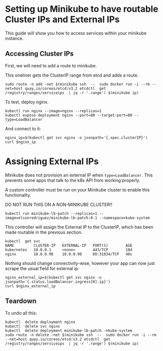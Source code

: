 # Setting up Minikube to have routable Cluster IPs and External IPs

This guide will show you how to access services within your minikube instance.

## Accessing Cluster IPs

First, we will need to add a route to minikube.

This oneliner gets the ClusterIP range from etcd and adds a route.

```
sudo route -n add -net $(minikube ssh  --  sudo docker run -i --rm --net=host quay.io/coreos/etcd:v3.2 etcdctl  get /registry/ranges/serviceips  | jq -r '.range') $(minikube ip)
```

To test, deploy nginx.

```
kubectl run nginx --image=nginx --replicas=1
kubectl expose deployment nginx --port=80 --target-port=80 --type=LoadBalancer
```

And connect to it:

```
nginx_ip=$(kubectl get svc nginx -o jsonpath='{.spec.clusterIP}')
curl $nginx_ip
```

# Assigning External IPs

Minikube does not provision an external IP when `type=LoadBalancer`. This prevents some apps that talk to the k8s API from working properly. 

A custom controller must be run on your Minikube cluster to enable this functionality.

DO NOT RUN THIS ON A NON-MINIKUBE CLUSTER!!

```
kubectl run minikube-lb-patch --replicas=1 --image=elsonrodriguez/minikube-lb-patch:0.1 --namespace=kube-system
```

This controller will assign the External IP to the ClusterIP, which has been made routable in the previous section.

```
kubectl  get svc
NAME         CLUSTER-IP   EXTERNAL-IP   PORT(S)        AGE
kubernetes   10.0.0.1     <none>        443/TCP        18d
nginx        10.0.0.98    10.0.0.98     80:31834/TCP   40s
```

Nothing should change connectivity-wise, however your app can now just scrape the usual field for external ip:

```
nginx_external_ip=$(kubectl get svc nginx -o jsonpath='{.status.loadBalancer.ingress[0].ip}')
curl $nginx_external_ip
```

## Teardown

To undo all this:
```
kubectl  delete deployment nginx
kubectl  delete svc nginx
kubectl  delete deployment minikube-lb-patch -nkube-system
sudo route -n delete -net $(minikube ssh  --  sudo docker run -i --rm --net=host quay.io/coreos/etcd:v3.2 etcdctl  get /registry/ranges/serviceips  | jq -r '.range') $(minikube ip)
```
